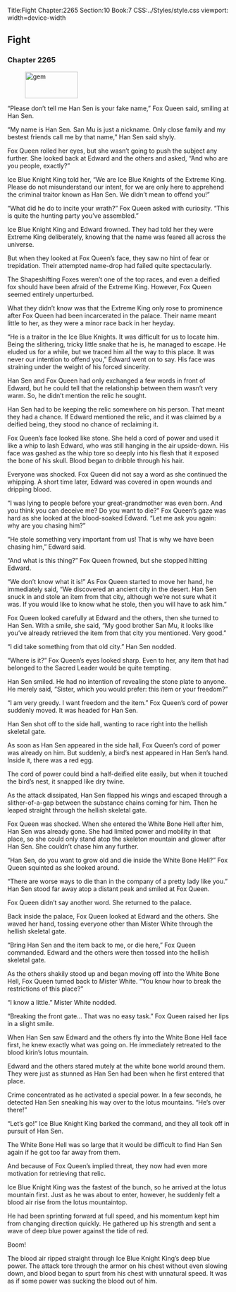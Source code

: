 Title:Fight 
Chapter:2265 
Section:10 
Book:7 
CSS:../Styles/style.css 
viewport: width=device-width
  
## Fight
### Chapter 2265 
<figure>
	<img src="../Images/gem.gif" alt="gem" id="gem" width="120" height="60" />
</figure>
  

  
  “Please don’t tell me Han Sen is your fake name,” Fox Queen said, smiling at Han Sen.

“My name is Han Sen. San Mu is just a nickname. Only close family and my bestest friends call me by that name,” Han Sen said shyly.

Fox Queen rolled her eyes, but she wasn’t going to push the subject any further. She looked back at Edward and the others and asked, “And who are you people, exactly?”

Ice Blue Knight King told her, “We are Ice Blue Knights of the Extreme King. Please do not misunderstand our intent, for we are only here to apprehend the criminal traitor known as Han Sen. We didn’t mean to offend you!”

“What did he do to incite your wrath?” Fox Queen asked with curiosity. “This is quite the hunting party you’ve assembled.”

Ice Blue Knight King and Edward frowned. They had told her they were Extreme King deliberately, knowing that the name was feared all across the universe.

But when they looked at Fox Queen’s face, they saw no hint of fear or trepidation. Their attempted name-drop had failed quite spectacularly.

The Shapeshifting Foxes weren’t one of the top races, and even a deified fox should have been afraid of the Extreme King. However, Fox Queen seemed entirely unperturbed.

What they didn’t know was that the Extreme King only rose to prominence after Fox Queen had been incarcerated in the palace. Their name meant little to her, as they were a minor race back in her heyday.

“He is a traitor in the Ice Blue Knights. It was difficult for us to locate him. Being the slithering, tricky little snake that he is, he managed to escape. He eluded us for a while, but we traced him all the way to this place. It was never our intention to offend you,” Edward went on to say. His face was straining under the weight of his forced sincerity.

Han Sen and Fox Queen had only exchanged a few words in front of Edward, but he could tell that the relationship between them wasn’t very warm. So, he didn’t mention the relic he sought.

Han Sen had to be keeping the relic somewhere on his person. That meant they had a chance. If Edward mentioned the relic, and it was claimed by a deified being, they stood no chance of reclaiming it.

Fox Queen’s face looked like stone. She held a cord of power and used it like a whip to lash Edward, who was still hanging in the air upside-down. His face was gashed as the whip tore so deeply into his flesh that it exposed the bone of his skull. Blood began to dribble through his hair.

Everyone was shocked. Fox Queen did not say a word as she continued the whipping. A short time later, Edward was covered in open wounds and dripping blood.

“I was lying to people before your great-grandmother was even born. And you think you can deceive me? Do you want to die?” Fox Queen’s gaze was hard as she looked at the blood-soaked Edward. “Let me ask you again: why are you chasing him?”

“He stole something very important from us! That is why we have been chasing him,” Edward said.

“And what is this thing?” Fox Queen frowned, but she stopped hitting Edward.

“We don’t know what it is!” As Fox Queen started to move her hand, he immediately said, “We discovered an ancient city in the desert. Han Sen snuck in and stole an item from that city, although we’re not sure what it was. If you would like to know what he stole, then you will have to ask him.”

Fox Queen looked carefully at Edward and the others, then she turned to Han Sen. With a smile, she said, “My good brother San Mu, it looks like you’ve already retrieved the item from that city you mentioned. Very good.”

“I did take something from that old city.” Han Sen nodded.

“Where is it?” Fox Queen’s eyes looked sharp. Even to her, any item that had belonged to the Sacred Leader would be quite tempting.

Han Sen smiled. He had no intention of revealing the stone plate to anyone. He merely said, “Sister, which you would prefer: this item or your freedom?”

“I am very greedy. I want freedom and the item.” Fox Queen’s cord of power suddenly moved. It was headed for Han Sen.

Han Sen shot off to the side hall, wanting to race right into the hellish skeletal gate.

As soon as Han Sen appeared in the side hall, Fox Queen’s cord of power was already on him. But suddenly, a bird’s nest appeared in Han Sen’s hand. Inside it, there was a red egg.

The cord of power could bind a half-deified elite easily, but when it touched the bird’s nest, it snapped like dry twine.

As the attack dissipated, Han Sen flapped his wings and escaped through a slither-of-a-gap between the substance chains coming for him. Then he leaped straight through the hellish skeletal gate.

Fox Queen was shocked. When she entered the White Bone Hell after him, Han Sen was already gone. She had limited power and mobility in that place, so she could only stand atop the skeleton mountain and glower after Han Sen. She couldn’t chase him any further.

“Han Sen, do you want to grow old and die inside the White Bone Hell?” Fox Queen squinted as she looked around.

“There are worse ways to die than in the company of a pretty lady like you.” Han Sen stood far away atop a distant peak and smiled at Fox Queen.

Fox Queen didn’t say another word. She returned to the palace.

Back inside the palace, Fox Queen looked at Edward and the others. She waved her hand, tossing everyone other than Mister White through the hellish skeletal gate.

“Bring Han Sen and the item back to me, or die here,” Fox Queen commanded. Edward and the others were then tossed into the hellish skeletal gate.

As the others shakily stood up and began moving off into the White Bone Hell, Fox Queen turned back to Mister White. “You know how to break the restrictions of this place?”

“I know a little.” Mister White nodded.

“Breaking the front gate… That was no easy task.” Fox Queen raised her lips in a slight smile.

When Han Sen saw Edward and the others fly into the White Bone Hell face first, he knew exactly what was going on. He immediately retreated to the blood kirin’s lotus mountain.

Edward and the others stared mutely at the white bone world around them. They were just as stunned as Han Sen had been when he first entered that place.

Crime concentrated as he activated a special power. In a few seconds, he detected Han Sen sneaking his way over to the lotus mountains. “He’s over there!”

“Let’s go!” Ice Blue Knight King barked the command, and they all took off in pursuit of Han Sen.

The White Bone Hell was so large that it would be difficult to find Han Sen again if he got too far away from them.

And because of Fox Queen’s implied threat, they now had even more motivation for retrieving that relic.

Ice Blue Knight King was the fastest of the bunch, so he arrived at the lotus mountain first. Just as he was about to enter, however, he suddenly felt a blood air rise from the lotus mountaintop.

He had been sprinting forward at full speed, and his momentum kept him from changing direction quickly. He gathered up his strength and sent a wave of deep blue power against the tide of red.

Boom!

The blood air ripped straight through Ice Blue Knight King’s deep blue power. The attack tore through the armor on his chest without even slowing down, and blood began to spurt from his chest with unnatural speed. It was as if some power was sucking the blood out of him.
